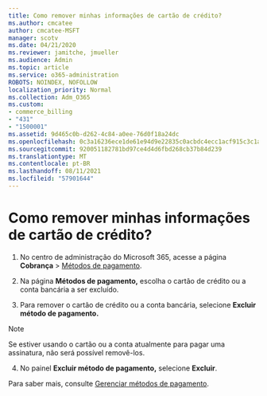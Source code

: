 ```yaml
---
title: Como remover minhas informações de cartão de crédito?
ms.author: cmcatee
author: cmcatee-MSFT
manager: scotv
ms.date: 04/21/2020
ms.reviewer: jamitche, jmueller
ms.audience: Admin
ms.topic: article
ms.service: o365-administration
ROBOTS: NOINDEX, NOFOLLOW
localization_priority: Normal
ms.collection: Adm_O365
ms.custom:
- commerce_billing
- "431"
- "1500001"
ms.assetid: 9d465c0b-d262-4c84-a0ee-76d0f18a24dc
ms.openlocfilehash: 0c3a16236ece1de61e94d9e22835c0acbdc4ecc1acf915c3c1ad26aa0174dc37
ms.sourcegitcommit: 920051182781bd97ce4d4d6fbd268cb37b84d239
ms.translationtype: MT
ms.contentlocale: pt-BR
ms.lasthandoff: 08/11/2021
ms.locfileid: "57901644"
---
```

# <a name="how-do-i-remove-my-credit-card-information"></a>Como remover minhas informações de cartão de crédito?

1. No centro de administração do Microsoft 365, acesse a página **Cobrança** \> [Métodos de pagamento](https://go.microsoft.com/fwlink/p/?linkid=2018806).

2. Na página **Métodos de pagamento,** escolha o cartão de crédito ou a conta bancária a ser excluído.

3. Para remover o cartão de crédito ou a conta bancária, selecione **Excluir método de pagamento.**

> [!NOTE]
> Se estiver usando o cartão ou a conta atualmente para pagar uma assinatura, não será possível removê-los.

4. No painel **Excluir método de pagamento,** selecione **Excluir**.

Para saber mais, consulte [Gerenciar métodos de pagamento](https://docs.microsoft.com/microsoft-365/commerce/billing-and-payments/manage-payment-methods).